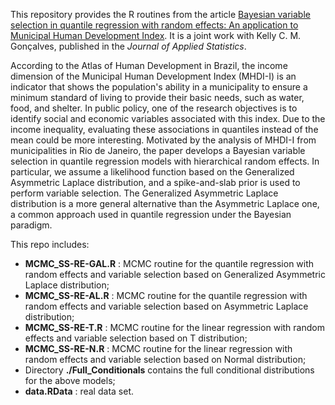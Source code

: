 This repository provides the R routines from the article [Bayesian variable selection in quantile regression with random effects: An application to Municipal Human Development Index](https://doi.org/10.1080/02664763.2021.1950654). It is a joint work with Kelly C. M. Gonçalves, published in the _Journal of Applied Statistics_.

According to the Atlas of Human Development in Brazil, the income dimension of the Municipal Human Development Index (MHDI-I) is an indicator that shows the population's ability in a municipality to ensure a minimum standard of living to provide their basic needs, such as water, food, and shelter. In public policy, one of the research objectives is to identify social and economic variables associated with this index. Due to the income inequality, evaluating these associations in quantiles instead of the mean could be more interesting. Motivated by the analysis of MHDI-I from municipalities in Rio de Janeiro, the paper develops a Bayesian variable selection in quantile regression models with hierarchical random effects. In particular, we assume a likelihood function based on the Generalized Asymmetric Laplace distribution, and a spike-and-slab prior is used to perform variable selection. The Generalized Asymmetric Laplace distribution is a more general alternative than the Asymmetric Laplace one, a common approach used in quantile regression under the Bayesian paradigm. 

This repo includes:

- **MCMC_SS-RE-GAL.R** : MCMC routine for the quantile regression with random effects and variable selection based on Generalized Asymmetric Laplace distribution;
- **MCMC_SS-RE-AL.R** : MCMC routine for the quantile regression with random effects and variable selection based on Asymmetric Laplace distribution;
- **MCMC_SS-RE-T.R** : MCMC routine for the linear regression with random effects and variable selection based on T distribution;
- **MCMC_SS-RE-N.R** : MCMC routine for the linear regression with random effects and variable selection based on Normal distribution;
- Directory **./Full_Conditionals** contains the full conditional distributions for the above models;
- **data.RData** : real data set.
